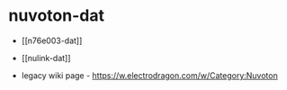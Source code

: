 
# nuvoton-dat

- [[n76e003-dat]]


- [[nulink-dat]]

- legacy wiki page - https://w.electrodragon.com/w/Category:Nuvoton
